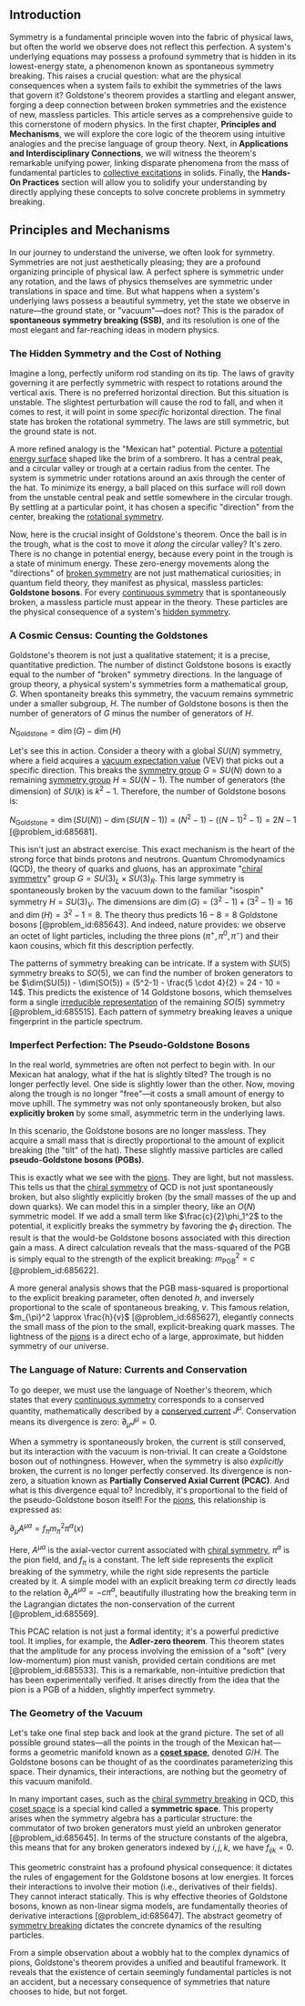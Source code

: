 ## Introduction
Symmetry is a fundamental principle woven into the fabric of physical laws, but often the world we observe does not reflect this perfection. A system's underlying equations may possess a profound symmetry that is hidden in its lowest-energy state, a phenomenon known as spontaneous symmetry breaking. This raises a crucial question: what are the physical consequences when a system fails to exhibit the symmetries of the laws that govern it? Goldstone's theorem provides a startling and elegant answer, forging a deep connection between broken symmetries and the existence of new, massless particles. This article serves as a comprehensive guide to this cornerstone of modern physics. In the first chapter, **Principles and Mechanisms**, we will explore the core logic of the theorem using intuitive analogies and the precise language of group theory. Next, in **Applications and Interdisciplinary Connections**, we will witness the theorem's remarkable unifying power, linking disparate phenomena from the mass of fundamental particles to [collective excitations](@article_id:144532) in solids. Finally, the **Hands-On Practices** section will allow you to solidify your understanding by directly applying these concepts to solve concrete problems in symmetry breaking.

## Principles and Mechanisms

In our journey to understand the universe, we often look for symmetry. Symmetries are not just aesthetically pleasing; they are a profound organizing principle of physical law. A perfect sphere is symmetric under any rotation, and the laws of physics themselves are symmetric under translations in space and time. But what happens when a system's underlying laws possess a beautiful symmetry, yet the state we observe in nature—the ground state, or "vacuum"—does not? This is the paradox of **spontaneous symmetry breaking (SSB)**, and its resolution is one of the most elegant and far-reaching ideas in modern physics.

### The Hidden Symmetry and the Cost of Nothing

Imagine a long, perfectly uniform rod standing on its tip. The laws of gravity governing it are perfectly symmetric with respect to rotations around the vertical axis. There is no preferred horizontal direction. But this situation is unstable. The slightest perturbation will cause the rod to fall, and when it comes to rest, it will point in some *specific* horizontal direction. The final state has broken the rotational symmetry. The laws are still symmetric, but the ground state is not.

A more refined analogy is the "Mexican hat" potential. Picture a [potential energy surface](@article_id:146947) shaped like the brim of a sombrero. It has a central peak, and a circular valley or trough at a certain radius from the center. The system is symmetric under rotations around an axis through the center of the hat. To minimize its energy, a ball placed on this surface will roll down from the unstable central peak and settle somewhere in the circular trough. By settling at a particular point, it has chosen a specific "direction" from the center, breaking the [rotational symmetry](@article_id:136583).

Now, here is the crucial insight of Goldstone's theorem. Once the ball is in the trough, what is the cost to move it *along* the circular valley? It's zero. There is no change in potential energy, because every point in the trough is a state of minimum energy. These zero-energy movements along the "directions" of [broken symmetry](@article_id:158500) are not just mathematical curiosities; in quantum field theory, they manifest as physical, massless particles: **Goldstone bosons**. For every [continuous symmetry](@article_id:136763) that is spontaneously broken, a massless particle must appear in the theory. These particles are the physical consequence of a system's [hidden symmetry](@article_id:168787).

### A Cosmic Census: Counting the Goldstones

Goldstone's theorem is not just a qualitative statement; it is a precise, quantitative prediction. The number of distinct Goldstone bosons is exactly equal to the number of "broken" symmetry directions. In the language of group theory, a physical system's symmetries form a mathematical group, $G$. When spontaneity breaks this symmetry, the vacuum remains symmetric under a smaller subgroup, $H$. The number of Goldstone bosons is then the number of generators of $G$ minus the number of generators of $H$.

$N_{\text{Goldstone}} = \dim(G) - \dim(H)$

Let's see this in action. Consider a theory with a global $SU(N)$ symmetry, where a field acquires a [vacuum expectation value](@article_id:145846) (VEV) that picks out a specific direction. This breaks the [symmetry group](@article_id:138068) $G = SU(N)$ down to a remaining [symmetry group](@article_id:138068) $H = SU(N-1)$. The number of generators (the dimension) of $SU(k)$ is $k^2-1$. Therefore, the number of Goldstone bosons is:

$N_{\text{Goldstone}} = \dim(SU(N)) - \dim(SU(N-1)) = (N^2 - 1) - ((N-1)^2 - 1) = 2N - 1$ [@problem_id:685681].

This isn't just an abstract exercise. This exact mechanism is the heart of the strong force that binds protons and neutrons. Quantum Chromodynamics (QCD), the theory of quarks and gluons, has an approximate "[chiral symmetry](@article_id:141221)" group $G = SU(3)_L \times SU(3)_R$. This large symmetry is spontaneously broken by the vacuum down to the familiar "isospin" symmetry $H = SU(3)_V$. The dimensions are $\dim(G) = (3^2-1) + (3^2-1) = 16$ and $\dim(H) = 3^2-1 = 8$. The theory thus predicts $16 - 8 = 8$ Goldstone bosons [@problem_id:685643]. And indeed, nature provides: we observe an octet of light particles, including the three pions ($\pi^+, \pi^0, \pi^-$) and their kaon cousins, which fit this description perfectly.

The patterns of symmetry breaking can be intricate. If a system with $SU(5)$ symmetry breaks to $SO(5)$, we can find the number of broken generators to be $\dim(SU(5)) - \dim(SO(5)) = (5^2-1) - \frac{5 \cdot 4}{2} = 24 - 10 = 14$. This predicts the existence of 14 Goldstone bosons, which themselves form a single [irreducible representation](@article_id:142239) of the remaining $SO(5)$ symmetry [@problem_id:685515]. Each pattern of symmetry breaking leaves a unique fingerprint in the particle spectrum.

### Imperfect Perfection: The Pseudo-Goldstone Bosons

In the real world, symmetries are often not perfect to begin with. In our Mexican hat analogy, what if the hat is slightly tilted? The trough is no longer perfectly level. One side is slightly lower than the other. Now, moving along the trough is no longer "free"—it costs a small amount of energy to move uphill. The symmetry was not only spontaneously broken, but also **explicitly broken** by some small, asymmetric term in the underlying laws.

In this scenario, the Goldstone bosons are no longer massless. They acquire a small mass that is directly proportional to the amount of explicit breaking (the "tilt" of the hat). These slightly massive particles are called **pseudo-Goldstone bosons (PGBs)**.

This is exactly what we see with the [pions](@article_id:147429). They are light, but not massless. This tells us that the [chiral symmetry](@article_id:141221) of QCD is not just spontaneously broken, but also slightly explicitly broken (by the small masses of the up and down quarks). We can model this in a simpler theory, like an $O(N)$ symmetric model. If we add a small term like $\frac{c}{2}\phi_1^2$ to the potential, it explicitly breaks the symmetry by favoring the $\phi_1$ direction. The result is that the would-be Goldstone bosons associated with this direction gain a mass. A direct calculation reveals that the mass-squared of the PGB is simply equal to the strength of the explicit breaking: $m_{\text{PGB}}^2 = c$ [@problem_id:685622].

A more general analysis shows that the PGB mass-squared is proportional to the explicit breaking parameter, often denoted $h$, and inversely proportional to the scale of spontaneous breaking, $v$. This famous relation, $m_{\pi}^2 \approx \frac{h}{v}$ [@problem_id:685627], elegantly connects the small mass of the pion to the small, explicit-breaking quark masses. The lightness of the [pions](@article_id:147429) is a direct echo of a large, approximate, but hidden symmetry of our universe.

### The Language of Nature: Currents and Conservation

To go deeper, we must use the language of Noether's theorem, which states that every [continuous symmetry](@article_id:136763) corresponds to a conserved quantity, mathematically described by a [conserved current](@article_id:148472) $J^\mu$. Conservation means its divergence is zero: $\partial_\mu J^\mu = 0$.

When a symmetry is spontaneously broken, the current is still conserved, but its interaction with the vacuum is non-trivial. It can create a Goldstone boson out of nothingness. However, when the symmetry is also *explicitly* broken, the current is no longer perfectly conserved. Its divergence is non-zero, a situation known as **Partially Conserved Axial Current (PCAC)**. And what is this divergence equal to? Incredibly, it's proportional to the field of the pseudo-Goldstone boson itself! For the [pions](@article_id:147429), this relationship is expressed as:

$\partial_\mu A^{\mu a} = f_\pi m_\pi^2 \pi^a(x)$

Here, $A^{\mu a}$ is the axial-vector current associated with [chiral symmetry](@article_id:141221), $\pi^a$ is the pion field, and $f_\pi$ is a constant. The left side represents the explicit breaking of the symmetry, while the right side represents the particle created by it. A simple model with an explicit breaking term $c\sigma$ directly leads to the relation $\partial_\mu A^{\mu a} = -c \pi^a$, beautifully illustrating how the breaking term in the Lagrangian dictates the non-conservation of the current [@problem_id:685569].

This PCAC relation is not just a formal identity; it's a powerful predictive tool. It implies, for example, the **Adler-zero theorem**. This theorem states that the amplitude for any process involving the emission of a "soft" (very low-momentum) pion must vanish, provided certain conditions are met [@problem_id:685533]. This is a remarkable, non-intuitive prediction that has been experimentally verified. It arises directly from the idea that the pion is a PGB of a hidden, slightly imperfect symmetry.

### The Geometry of the Vacuum

Let's take one final step back and look at the grand picture. The set of all possible ground states—all the points in the trough of the Mexican hat—forms a geometric manifold known as a **[coset space](@article_id:179965)**, denoted $G/H$. The Goldstone bosons can be thought of as the coordinates parameterizing this space. Their dynamics, their interactions, are nothing but the geometry of this vacuum manifold.

In many important cases, such as the [chiral symmetry breaking](@article_id:140372) in QCD, this [coset space](@article_id:179965) is a special kind called a **symmetric space**. This property arises when the symmetry algebra has a particular structure: the commutator of two broken generators must yield an unbroken generator [@problem_id:685645]. In terms of the structure constants of the algebra, this means that for any broken generators indexed by $i, j, k$, we have $f_{ijk} = 0$.

This geometric constraint has a profound physical consequence: it dictates the rules of engagement for the Goldstone bosons at low energies. It forces their interactions to involve their motion (i.e., derivatives of their fields). They cannot interact statically. This is why effective theories of Goldstone bosons, known as non-linear sigma models, are fundamentally theories of derivative interactions [@problem_id:685647]. The abstract geometry of [symmetry breaking](@article_id:142568) dictates the concrete dynamics of the resulting particles.

From a simple observation about a wobbly hat to the complex dynamics of pions, Goldstone's theorem provides a unified and beautiful framework. It reveals that the existence of certain seemingly fundamental particles is not an accident, but a necessary consequence of symmetries that nature chooses to hide, but not forget.